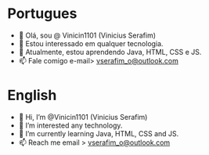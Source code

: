 # Portugues
- 👋 Olá, sou @ Vinicin1101 (Vinicius Serafim)
- 👀 Estou interessado em qualquer tecnologia.
- 🌱 Atualmente, estou aprendendo Java, HTML, CSS e JS.
- 📫 Fale comigo e-mail> vserafim_o@outlook.com

# English
- 👋 Hi, I’m @Vinicin1101 (Vinicius Serafim)
- 👀 I’m interested any technology.
- 🌱 I’m currently learning Java, HTML, CSS and JS.
- 📫 Reach me email > vserafim_o@outlook.com


<!---
Vinicin1101/Vinicin1101 is a ✨ special ✨ repository because its `README.md` (this file) appears on your GitHub profile.
You can click the Preview link to take a look at your changes.
--->
